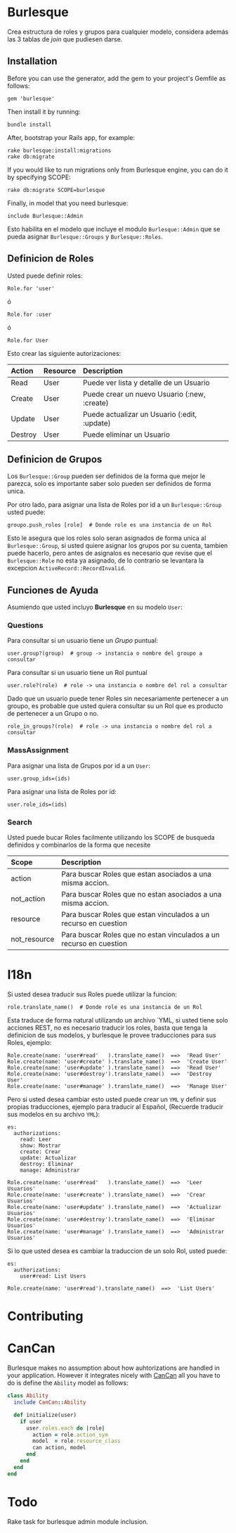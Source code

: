 # Burlesque

Crea estructura de roles y grupos para cualquier modelo, considera además las 3 tablas de _join_ que pudiesen darse.


## Installation


Before you can use the generator, add the gem to your project's Gemfile as follows:

```
gem 'burlesque'
```

Then install it by running:

```
bundle install
```

After, bootstrap your Rails app, for example:

```
rake burlesque:install:migrations
rake db:migrate
```

If you would like to run migrations only from Burlesque engine, you can do it by specifying SCOPE:

```
rake db:migrate SCOPE=burlesque
```

Finally, in model that you need burlesque:

```
include Burlesque::Admin
```

Esto habilita en el modelo que incluye el modulo `Burlesque::Admin` que se pueda asignar `Burlesque::Groups` y `Burlesque::Roles`.

## Definicion de Roles

Usted puede definir roles:

```
Role.for 'user'
```

ó

```
Role.for :user
```

ó

```
Role.for User
```

Esto crear las siguiente autorizaciones:

Action  | Resource | Description
:-------|:---------|:-----------
Read    | User     | Puede ver lista y detalle de un Usuario
Create  | User     | Puede crear un nuevo Usuario (:new, :create)
Update  | User     | Puede actualizar un Usuario (:edit, :update)
Destroy | User     | Puede eliminar un Usuario


## Definicion de Grupos

Los `Burlesque::Group` pueden ser definidos de la forma que mejor le parezca, solo es importante saber solo pueden ser definidos de forma unica.

Por otro lado, para asignar una lista de Roles por id a un `Burlesque::Group` usted puede:

```
groupo.push_roles [role]  # Donde role es una instancia de un Rol
```

Esto le asegura que los roles solo seran asignados de forma unica al `Burlesque::Group`, si usted quiere asignar los grupos por su cuenta, tambien puede hacerlo, pero antes de asignalos es necesario que revise que el `Burlesque::Role` no esta ya asignado, de lo contrario se levantara la excepcion `ActiveRecord::RecordInvalid`.



## Funciones de Ayuda

Asumiendo que usted incluyo **Burlesque** en su modelo `User`:

### Questions
Para consultar si un usuario tiene un *Grupo* puntual:

```
user.group?(group)  # group -> instancia o nombre del groupo a consultar
```

Para consultar si un usuario tiene un Rol puntual

```
user.role?(role)  # role -> una instancia o nombre del rol a consultar
```

Dado que un usuario puede tener Roles sin necesariamente pertenecer a un groupo, es probable que usted quiera consultar su un Rol que es producto de pertenecer a un Grupo o no.

```
role_in_groups?(role)  # role -> una instancia o nombre del rol a consultar
```

### MassAssignment

Para asignar una lista de Grupos por id a un `User`:

```
user.group_ids=(ids)
```

Para asignar una lista de Roles por id:

```
user.role_ids=(ids)
```


### Search

Usted puede bucar Roles facilmente utilizando los SCOPE de busqueda definidos y combinarlos de la forma que necesite

Scope         | Description
:-------------|:-----------
action        | Para buscar Roles que estan asociados a una misma accion.
not_action    | Para buscar Roles que no estan asociados a una misma accion.
resource      | Para buscar Roles que estan vinculados a un recurso en cuestion
not_resource  | Para buscar Roles que no estan vinculados a un recurso en cuestion

# I18n

Si usted desea traducir sus Roles puede utilizar la funcion:

```
role.translate_name()  # Donde role es una instancia de un Rol
```

Esta traduce de forma natural utilizando un archivo `YML, si usted tiene solo acciones REST, no es necesario traducir los roles, basta que tenga la definicion de sus modelos, y burlesque le provee traducciones para sus Roles, ejemplo:

```
Role.create(name: 'user#read'   ).translate_name()  ==>  'Read User'
Role.create(name: 'user#create' ).translate_name()  ==>  'Create User'
Role.create(name: 'user#update' ).translate_name()  ==>  'Read User'
Role.create(name: 'user#destroy').translate_name()  ==>  'Destroy User'
Role.create(name: 'user#manage' ).translate_name()  ==>  'Manage User'
```

Pero si usted desea cambiar esto usted puede crear un `YML` y definir sus propias traducciones, ejemplo para traducir al Español, (Recuerde traducir sus modelos en su archivo `YML`):

```
es:
  authorizations:
    read: Leer
    show: Mostrar
    create: Crear
    update: Actualizar
    destroy: Eliminar
    manage: Administrar
```

```
Role.create(name: 'user#read'   ).translate_name()  ==>  'Leer Usuarios'
Role.create(name: 'user#create' ).translate_name()  ==>  'Crear Usuarios'
Role.create(name: 'user#update' ).translate_name()  ==>  'Actualizar Usuarios'
Role.create(name: 'user#destroy').translate_name()  ==>  'Eliminar Usuarios'
Role.create(name: 'user#manage' ).translate_name()  ==>  'Administrar Usuarios'
```

Si lo que usted desea es cambiar la traduccion de un solo Rol, usted puede:

```
es:
  authorizations:
    user#read: List Users
```

```
Role.create(name: 'user#read').translate_name()  ==>  'List Users'
```

# Contributing


# CanCan

Burlesque makes no assumption about how auhtorizations are handled in your application. However it integrates nicely with [CanCan][cancan] all you have to do is define the `Ability` model as follows:

```ruby
class Ability
  include CanCan::Ability

  def initialize(user)
    if user
      user.roles.each do |role|
        action = role.action_sym
        model  = role.resource_class
        can action, model
      end
    end
  end
end
```

  [cancan]: https://github.com/ryanb/cancan


# Todo

Rake task for burlesque admin module inclusion.
